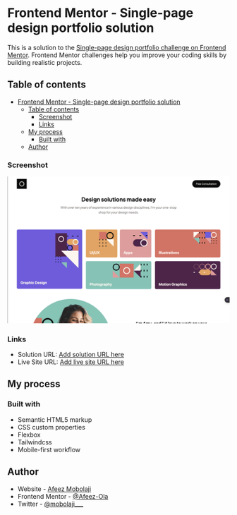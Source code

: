 # Frontend Mentor - Single-page design portfolio solution

This is a solution to the [Single-page design portfolio challenge on Frontend Mentor](https://www.frontendmentor.io/challenges/singlepage-design-portfolio-2MMhyhfKVo). Frontend Mentor challenges help you improve your coding skills by building realistic projects. 

## Table of contents

- [Frontend Mentor - Single-page design portfolio solution](#frontend-mentor---single-page-design-portfolio-solution)
  - [Table of contents](#table-of-contents)
    - [Screenshot](#screenshot)
    - [Links](#links)
  - [My process](#my-process)
    - [Built with](#built-with)
  - [Author](#author)


### Screenshot

![](/screenshot.png)



### Links

- Solution URL: [Add solution URL here](https://github.com/Afeez-Ola/single-page-design-portfolio)
- Live Site URL: [Add live site URL here](https://single-page-design-portfolio-fawn.vercel.app/)

## My process

### Built with

- Semantic HTML5 markup
- CSS custom properties
- Flexbox
- Tailwindcss
- Mobile-first workflow





## Author

- Website - [Afeez Mobolaji](https://hashnode.com/@Mobolaji)
- Frontend Mentor - [@Afeez-Ola](https://www.frontendmentor.io/profile/Afeez-Ola)
- Twitter - [@mobolaji___]([mobolaji](https://x.com/mobolaji___))